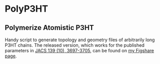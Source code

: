 # PolyP3HT
## Polymerize Atomistic P3HT

Handy script to generate topology and geometry files of arbitrarily long P3HT chains.
The released version, which works for the published parameters in [JACS 139 (10), 3697-3705](https://pubs.acs.org/doi/abs/10.1021/jacs.6b11717), can be found on [my Figshare page](https://figshare.com/articles/Polymerize_Atomistic_P3HT/5853060).


